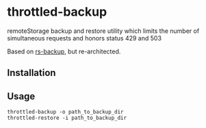 # throttled-backup

remoteStorage backup and restore utility which limits the number of simultaneous requests and honors status 429 and 503

Based on [rs-backup](https://github.com/raucao/rs-backup.git), but re-architected.

## Installation



## Usage

    throttled-backup -o path_to_backup_dir
    throttled-restore -i path_to_backup_dir
